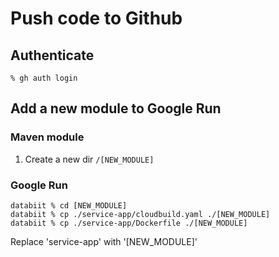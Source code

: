 # Push code to Github

## Authenticate

    % gh auth login

## Add a new module to Google Run

### Maven module 
1. Create a new dir <code>/[NEW_MODULE]</code>

### Google Run

    databiit % cd [NEW_MODULE]
    databiit % cp ./service-app/cloudbuild.yaml ./[NEW_MODULE] 
    databiit % cp ./service-app/Dockerfile ./[NEW_MODULE]

Replace 'service-app' with '[NEW_MODULE]'


